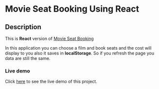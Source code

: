 # Movie Seat Booking Using React

## Description

This is **React** version of [Movie Seat Booking](https://github.com/mahmood-kn/vanilla-js-20-projects/tree/main/movie-seat-booking)

In this application you can choose a film and book seats and the cost will display to you also it saves in **localStorage**.
So if you refresh the page you data are still the same.

### Live demo

Click [here](https://mahmood-kn.github.io/react-movie-seat-booking 'Form Validation') to see the live demo of this project.
